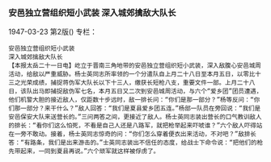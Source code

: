 ### 安邑独立营组织短小武装  深入城郊擒敌大队长

1947-03-23
第2版()
专栏：

    安邑独立营组织短小武装
    深入城郊擒敌大队长
    【本报太岳二十一日电】屹立于晋南三角地带的安邑独立营组织短小武装，深入敌腹心安邑城周活动，给敌以严重威胁。杨士英同志所率领的一个分遣队自上月二十八日至本月五日，以零比十三之光荣成绩，捕捉蒋伪军大队长以下十三人，缴获长短枪八支，重要文件一部。上月二十八日，该队出马即捕捉敌伪军七名，本月五日又二次到安邑城周活动，与六个“爱乡团”团员遭遇，他们机警大胆的接近敌人，仅距数十步远时，敌一排长问：“你们是那一部分？”杨等反问：“你们那一部分？来干什么？”敌人回答：“我们是夏县爱乡团五连。”杨部一队员在旁回说：“我们是安邑保安大队来送营长的。”三问两答之间，更接近了敌人。杨士英同志装出营长的口气教训敌人的排长：“看你们这么怕死，不看是自己人还是八路军，就把枪举起来吓唬谁？”六个敌人吓得站在一旁不敢动。接着，杨士英同志惊奇的问：“你们怎么穿着便衣出来活动，不对吧？”敌排长答：“有路条，我们是出来游击的。”士英同志装出不信任的态度，给战士下命令说：“把他们的枪先带起来，一同到夏县再说。”六个顽军就这样被俘虏了。
